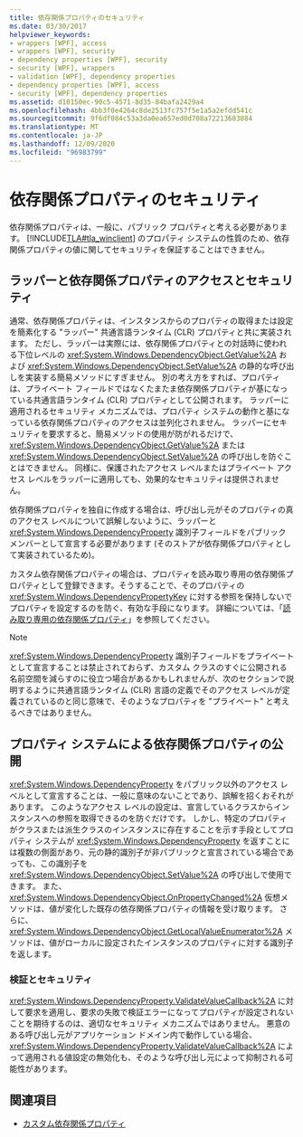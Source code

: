 ```yaml
---
title: 依存関係プロパティのセキュリティ
ms.date: 03/30/2017
helpviewer_keywords:
- wrappers [WPF], access
- wrappers [WPF], security
- dependency properties [WPF], security
- security [WPF], wrappers
- validation [WPF], dependency properties
- dependency properties [WPF], access
- security [WPF], dependency properties
ms.assetid: d10150ec-90c5-4571-8d35-84bafa2429a4
ms.openlocfilehash: 4bb3f0e4264c8de2513fc757f5e1a5a2efdd541c
ms.sourcegitcommit: 9f6df084c53a3da0ea657ed0d708a72213683084
ms.translationtype: MT
ms.contentlocale: ja-JP
ms.lasthandoff: 12/09/2020
ms.locfileid: "96983799"
---
```

# <a name="dependency-property-security"></a>依存関係プロパティのセキュリティ
依存関係プロパティは、一般に、パブリック プロパティと考える必要があります。 [!INCLUDE[TLA#tla_winclient](../../../includes/tlasharptla-winclient-md.md)] のプロパティ システムの性質のため、依存関係プロパティの値に関してセキュリティを保証することはできません。  

<a name="AccessSecurity"></a>
## <a name="access-and-security-of-wrappers-and-dependency-properties"></a>ラッパーと依存関係プロパティのアクセスとセキュリティ  
 通常、依存関係プロパティは、インスタンスからのプロパティの取得または設定を簡素化する "ラッパー" 共通言語ランタイム (CLR) プロパティと共に実装されます。 ただし、ラッパーは実際には、依存関係プロパティとの対話時に使われる下位レベルの <xref:System.Windows.DependencyObject.GetValue%2A> および <xref:System.Windows.DependencyObject.SetValue%2A> の静的な呼び出しを実装する簡易メソッドにすぎません。 別の考え方をすれば、プロパティは、プライベート フィールドではなくたまたま依存関係プロパティが基になっている共通言語ランタイム (CLR) プロパティとして公開されます。 ラッパーに適用されるセキュリティ メカニズムでは、プロパティ システムの動作と基になっている依存関係プロパティのアクセスは並列化されません。 ラッパーにセキュリティを要求すると、簡易メソッドの使用が防がれるだけで、<xref:System.Windows.DependencyObject.GetValue%2A> または <xref:System.Windows.DependencyObject.SetValue%2A> の呼び出しを防ぐことはできません。 同様に、保護されたアクセス レベルまたはプライベート アクセス レベルをラッパーに適用しても、効果的なセキュリティは提供されません。  
  
 依存関係プロパティを独自に作成する場合は、呼び出し元がそのプロパティの真のアクセス レベルについて誤解しないように、ラッパーと <xref:System.Windows.DependencyProperty> 識別子フィールドをパブリック メンバーとして宣言する必要があります (そのストアが依存関係プロパティとして実装されているため)。  
  
 カスタム依存関係プロパティの場合は、プロパティを読み取り専用の依存関係プロパティとして登録できます。そうすることで、そのプロパティの <xref:System.Windows.DependencyPropertyKey> に対する参照を保持しないでプロパティを設定するのを防ぐ、有効な手段になります。 詳細については、「[読み取り専用の依存関係プロパティ](read-only-dependency-properties.md)」を参照してください。  
  
> [!NOTE]
> <xref:System.Windows.DependencyProperty> 識別子フィールドをプライベートとして宣言することは禁止されておらず、カスタム クラスのすぐに公開される名前空間を減らすのに役立つ場合があるかもしれませんが、次のセクションで説明するように共通言語ランタイム (CLR) 言語の定義でそのアクセス レベルが定義されているのと同じ意味で、そのようなプロパティを "プライベート" と考えるべきではありません。  
  
<a name="PropertySystemExposure"></a>
## <a name="property-system-exposure-of-dependency-properties"></a>プロパティ システムによる依存関係プロパティの公開  
 <xref:System.Windows.DependencyProperty> をパブリック以外のアクセス レベルとして宣言することは、一般に意味のないことであり、誤解を招くおそれがあります。 このようなアクセス レベルの設定は、宣言しているクラスからインスタンスへの参照を取得できるのを防ぐだけです。 しかし、特定のプロパティがクラスまたは派生クラスのインスタンスに存在することを示す手段としてプロパティ システムが <xref:System.Windows.DependencyProperty> を返すことには複数の側面があり、元の静的識別子が非パブリックと宣言されている場合であっても、この識別子を <xref:System.Windows.DependencyObject.SetValue%2A> の呼び出しで使用できます。 また、<xref:System.Windows.DependencyObject.OnPropertyChanged%2A> 仮想メソッドは、値が変化した既存の依存関係プロパティの情報を受け取ります。 さらに、<xref:System.Windows.DependencyObject.GetLocalValueEnumerator%2A> メソッドは、値がローカルに設定されたインスタンスのプロパティに対する識別子を返します。  
  
### <a name="validation-and-security"></a>検証とセキュリティ  
 <xref:System.Windows.DependencyProperty.ValidateValueCallback%2A> に対して要求を適用し、要求の失敗で検証エラーになってプロパティが設定されないことを期待するのは、適切なセキュリティ メカニズムではありません。 悪意のある呼び出し元がアプリケーション ドメイン内で動作している場合、<xref:System.Windows.DependencyProperty.ValidateValueCallback%2A> によって適用される値設定の無効化も、そのような呼び出し元によって抑制される可能性があります。  
  
## <a name="see-also"></a>関連項目

- [カスタム依存関係プロパティ](custom-dependency-properties.md)
